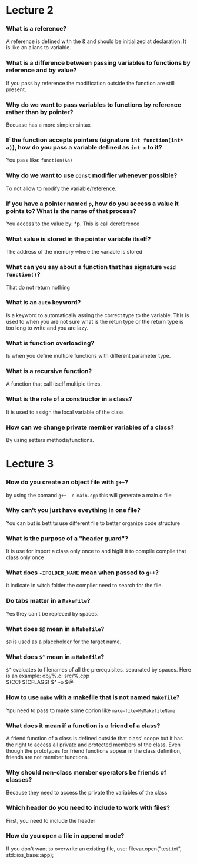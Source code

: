 # Lecture 2
### What is a reference?
A reference is defined with the & and should be initialized at declaration. It is like an alians to variable.
### What is a difference between passing variables to functions by reference and by value?
If you pass by reference the modification outside the function are still present. 
### Why do we want to pass variables to functions by reference rather than by pointer?
Becuase has a more simpler sintax
### If the function accepts pointers (signature `int function(int* a)`), how do you pass a variable defined as `int x` to it?
You pass like:  `function(&a)`
### Why do we want to use `const` modifier whenever possible?
To not allow to modify the variable/reference.
### If you have a pointer named `p`, how do you access a value it points to? What is the name of that process?
You access to the value by: *p. This is call dereference
### What value is stored in the pointer variable itself?
The address of the memory where the variable is stored
### What can you say about a function that has signature `void function()`?
That do not return nothing
### What is an `auto` keyword?
Is a keyword to automatically assing the correct type to the variable. This is used to when you are not sure what is the retun type or the return type is too long to write and you are lazy.
### What is function overloading?
Is when you define multiple functions with different parameter type.
### What is a recursive function?
A function that call itself multiple times.
### What is the role of a constructor in a class?
It is used to assign the local variable of the class
### How can we change private member variables of a class?
By using setters methods/functions.

# Lecture 3
### How do you create an object file with `g++`?
by using the comand `g++ -c main.cpp` this will generate a main.o file

### Why can't you just have eveything in one file?
You can but is bett tu use different file to better organize code structure

### What is the purpose of a "header guard"?
It is use for import a class only once to and higlit it to compile compile that class only once

### What does `-IFOLDER_NAME` mean when passed to `g++`?
it indicate in witch folder the compiler need to search for the file.

### Do tabs matter in a `Makefile`?
Yes they can’t be repleced by spaces. 

### What does `$@` mean in a `Makefile`?
`$@` is used as a placeholder for the target name.

### What does `$^` mean in a `Makefile`?
`$^` evaluates to filenames of all the prerequisites, separated by spaces.
Here is an example:
obj/%.o: src/%.cpp  
        $(CC) $(CFLAGS) $^ -o $@
        
### How to use `make` with a makefile that is not named `Makefile`?
Ypu need to pass to make some oprion like `make—file=MyMakefileName`

### What does it mean if a function is a friend of a class?
A friend function of a class is defined outside that class' scope but it has the right to access all private and protected members of the class. Even though the prototypes for friend functions appear in the class definition, friends are not member functions.

### Why should non-class member operators be friends of classes?
Because they need to access the private the variables of the class 

### Which header do you need to include to work with files?
First, you need to include the header <fstream>
  
### How do you open a file in append mode?
If you don't want to overwrite an existing file, use:
filevar.open("test.txt", std::ios_base::app);
